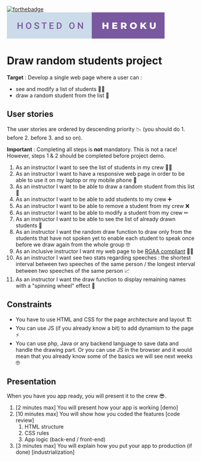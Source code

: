 [![forthebadge](https://forthebadge.com/images/badges/made-with-ruby.svg)](https://forthebadge.com/images/badges/made-with-ruby.svg)
[![forthebadge](https://raw.githubusercontent.com/fleopaulD/README-parts/main/Badges/ftb-hosted-on-heroku.svg)](https://raw.githubusercontent.com/fleopaulD/README-parts/main/Badges/ftb-hosted-on-heroku.svg)
# Draw random students project

**Target** : Develop a single web page where a user can : 

- see and modify a list of students 👨‍🎓
- draw a random student from the list 🔮

## User stories

The user stories are ordered by descending priority 📉 (you should do 1. before 2. before 3. and so on).

**Important** : Completing all steps is **not** mandatory. This is not a race! However, steps 1 & 2 should be completed before project demo.

1. As an instructor I want to see the list of students in my crew 👨‍🎓
2. As an instructor I want to have a responsive web page in order to be able to use it on my laptop or my mobile phone 📱
3. As an instructor I want to be able to draw a random student from this list 🔮
4. As an instructor I want to be able to add students to my crew ➕
5. As an instructor I want to be able to remove a student from my crew ❌
6. As an instructor I want to be able to modify a student from my crew ✏
7. As an instructor I want to be able to see the list of already drawn students 👀
8. As an instructor I want the random draw function to draw only from the students that have not spoken yet to enable each student to speak once before we draw again from the whole group 🤓
9. As an inclusive instructor I want my web page to be [RGAA compliant](https://www.numerique.gouv.fr/publications/rgaa-accessibilite/methode-rgaa/criteres/) 👨‍🦽
10. As an instructor I want see two stats regarding speeches : the shortest interval between two speeches of the same person / the longest interval between two speeches of the same person 📈
11. As an instructor I want the draw function to display remaining names with a "spinning wheel" effect 🎡


## Constraints

- You have to use HTML and CSS for the page architecture and layout 🏗
- You can use JS (if you already know a bit) to add dynamism to the page ⚡
- You can use php, Java or any backend language to save data and handle the drawing part. Or you can use JS in the browser and it would mean that you already know some of the basics we will see next weeks 🤓

## Presentation

When you have you app ready, you will present it to the crew 😎.

1. [2 minutes max] You will present how your app is working [demo]
2. [10 minutes max] You will show how you coded the features [code review]
   1. HTML structure
   2. CSS rules
   3. App logic (back-end / front-end)
3. [3 minutes max] You will explain how you put your app to production (if done) [industrialization]